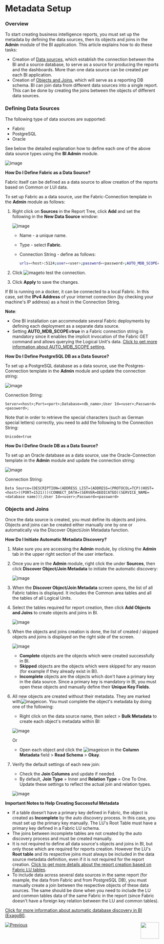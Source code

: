 # Metadata Setup

### Overview

To start creating business intelligence reports, you must set up the metadata by defining the data sources, then its objects and joins in the **Admin** module of the BI application. This article explains how to do these tasks: 

* Creation of [Data sources](03_Metadata_Setup.md#data-sources), which establish the connection between the BI and a source database, to serve as a source for producing the reports and the dashboards. More than one data source can be created per each BI application.
* Creation of [Objects and Joins](03_Metadata_Setup.md#objects-and-joins), which will serve as a reporting DB schema. BI can join data from different data sources into a single report. This can be done by creating the joins between the objects of different data sources.

### Defining Data Sources

The following type of data sources are supported:

* Fabric
* PostgreSQL
* Oracle

See below the detailed explanation how to define each one of the above data source types using the **BI Admin** module.

![image](images/bi_admin.PNG)

**How Do I Define Fabric as a Data Source?**

Fabric itself can be defined as a data source to allow creation of the reports based on Common or LUI data.

To set up Fabric as a data source, use the Fabric-Connection template in the **Admin** module as follows:

1. Right click on **Sources** in the Report Tree, click **Add** and set the following in the **New Data Source** window:

   ![image](images/bi_setup_fabric.PNG)

   * Name - a unique name.
   * Type - select **Fabric**.
   * Connection String - define as follows:

      ~~~bash
      urls=<host>:5124;user=<user>;password=<password>;AUTO_MDB_SCOPE=true
      ~~~

2. Click ![image](images/bi_setup_7.PNG)to test the connection.
3. Click **Apply** to save the changes.

If BI is running on a docker, it can be connected to a local Fabric. In this case, set the **IPv4 Address** of your internet connection (by checking your machine's IP address) as a host in the Connection String.

**Note**: 

* One BI installation can accommodate several Fabric deployments by defining each deployment as a separate data source.  
* Setting **AUTO_MDB_SCOPE=true** in a Fabric connection string is mandatory since it enables the implicit invocation of the Fabric GET command and allows querying the Logical Unit's data. [Click to get more information about AUTO_MDB_SCOPE setting.](/articles/02_fabric_architecture/04_fabric_commands.html)

**How Do I Define PostgreSQL DB as a Data Source?**

To set up a PostgreSQL database as a data source, use the Postgres-Connection template in the **Admin** module and update the connection string:

![image](images/bi_setup_postgres.PNG)

Connection String:

   ~~~
   Server=<host>;Port=<port>;Database=<db_name>;User Id=<user>;Password=<password>;
   ~~~

Note that in order to retrieve the special characters (such as German special letters) correctly, you need to add the following to the Connection String:

   ~~~
   Unicode=true
   ~~~

**How Do I Define Oracle DB as a Data Source?**

To set up an Oracle database as a data source, use the Oracle-Connection template in the **Admin** module and update the connection string:

![image](images/bi_setup_oracle.PNG)

Connection String:

   ~~~
   Data Source=(DESCRIPTION=(ADDRESS_LIST=(ADDRESS=(PROTOCOL=TCP)(HOST=<host>)(PORT=1521)))(CONNECT_DATA=(SERVER=DEDICATED)(SERVICE_NAME=<database name)));User Id=<user>;Password=<password>
   ~~~

### Objects and Joins

Once the data source is created, you must define its objects and joins. Objects and joins can be created either manually one by one or automatically via the Discover Object/Join Metadata function.  

**How Do I Initiate Automatic Metadata Discovery?**

1. Make sure you are accessing the **Admin** module, by clicking the **Admin** tab in the upper right section of the user interface. 

2. Once you are in the **Admin** module, right click the <Data Source Name> under **Sources**, then click **Discover Object/Join Metadata** to initiate the automatic discovery:

   ![image](images/bi_setup_2.PNG)

3. When the **Discover Object/Join Metadata** screen opens, the list of all Fabric tables is displayed. 
   It includes the Common area tables and all the tables of all Logical Units.

4. Select the tables required for report creation, then click **Add Objects and Joins** to create objects and joins in BI.

   ![image](images/bi_setup_3.PNG)

5. When the objects and joins creation is done, the list of created / skipped objects and joins is displayed on the right side of the screen.

   ![image](images/bi_setup_4.PNG)

   * **Complete** objects are the objects which were created successfully in BI.
   * **Skipped** objects are the objects which were skipped for any reason (for example if they already exist in BI).
   * **Incomplete** objects are the objects which don't have a primary key in the data source. Since a primary key is mandatory in BI, you must open these objects and manually define their **Unique Key Fields**.

6. All new objects are created without their metadata. They are marked with![image](images/bi_setup_sign.PNG)icon. You must complete the object's metadata by doing one of the following:

   * Right click on the data source name, then select > **Bulk Metadata** to create each object's metadata within BI: 

   ![image](images/bi_setup_5.PNG)

     Or 

   * Open each object and click the ![image](images/bi_setup_metadata.PNG)icon in the **Column Metadata** field > **Read Schema** > **Okay**.

7. Verify the default settings of each new join:

   * Check the **Join Columns** and update if needed.
   * By default, **Join Type** = Inner and **Relation Type** = One To One. Update these settings to reflect the actual join and relation types.

   ![image](images/bi_setup_6.PNG)

**Important Notes to Help Creating Successful Metadata**

* If a table doesn’t have a primary key defined in Fabric, the object is created as **Incomplete** by the auto discovery process. In this case, you must set up the primary key manually. The LU's Root Table must have a primary key defined in a Fabric LU schema. 
* The joins between incomplete tables are not created by the auto discovery process and must be created manually.
* It is not required to define all data source's objects and joins in BI, but only those which are required for reports creation. However the LU's **Root table** and its respective joins must always be included in the data source metadata definition, even if it is not required for the report creation. [Click to get more details about the report creation based on Fabric LU tables](05_report_creation_guidelines.md).
* To include data across several data sources in the same report (for example, the data from Fabric and from PostgreSQL DB), you must manually create a join between the respective objects of these data sources. The same should be done when you need to include the LU and common tables data of the same Fabric in the report (since Fabric doesn't have a foreign key relation between the LU and common tables). 


[Click for more information about automatic database discovery in BI (ExagoBI)](https://exagobi.com/support/administrators/installation-and-configuration/automatic-database-discovery/).





[![Previous](/articles/images/Previous.png)](02_Permissions_Setup.md)[<img align="right" width="60" height="54" src="/articles/images/Next.png">](04_parameters.md)

